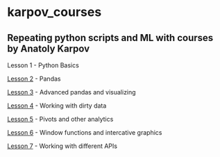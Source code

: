 # karpov_courses
## Repeating python scripts and ML with courses by Anatoly Karpov 

Lesson 1 - Python Basics

[Lesson 2](https://github.com/ablaygram/karpov_courses/tree/main/Lesson%202) - Pandas

[Lesson 3](https://github.com/ablaygram/karpov_courses/tree/main/Lesson%203) - Advanced pandas and visualizing

[Lesson 4](https://github.com/ablaygram/karpov_courses/tree/main/Lesson%204) - Working with dirty data

[Lesson 5](https://github.com/ablaygram/karpov_courses/tree/main/Lesson%205) - Pivots and other analytics 

[Lesson 6](https://github.com/ablaygram/karpov_courses/tree/main/Lesson%206) - Window functions and intercative graphics  

[Lesson 7](https://github.com/ablaygram/karpov_courses/tree/main/Lesson%207) - Working with different APIs  